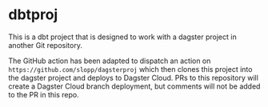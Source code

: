# dbtproj

This is a dbt project that is designed to work with a dagster project in another Git repository.

The GitHub action has been adapted to dispatch an action on `https://github.com/slopp/dagsterproj` which then clones this project into the dagster project and deploys to Dagster Cloud. PRs to this repository will create a Dagster Cloud branch deployment, but comments will not be added to the PR in this repo.